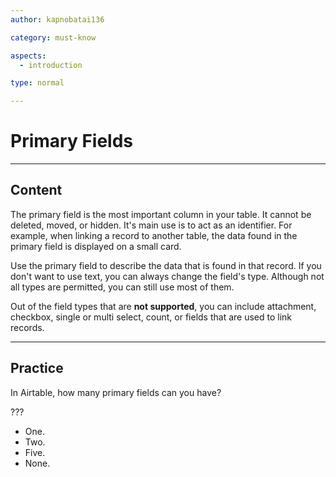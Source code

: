 ```yaml
---
author: kapnobatai136

category: must-know

aspects:
  - introduction

type: normal

---
```


# Primary Fields

---
## Content

The primary field is the most important column in your table. It cannot be deleted, moved, or hidden. It's main use is to act as an identifier. For example, when linking a record to another table, the data found in the primary field is displayed on a small card.

Use the primary field to describe the data that is found in that record. If you don't want to use text, you can always change the field's type. Although not all types are permitted, you can still use most of them.

Out of the field types that are **not supported**, you can include attachment, checkbox, single or multi select, count, or fields that are used to link records.

---
## Practice

In Airtable, how many primary fields can you have?

???

* One.
* Two.
* Five.
* None.